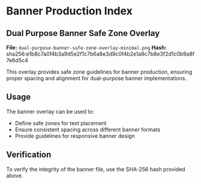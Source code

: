 # Banner Production Index

## Dual Purpose Banner Safe Zone Overlay

**File:** `dual-purpose-banner-safe-zone-overlay-minimal.png`
**Hash:** sha256:e1b8c7a0f4b3a9d5e2f1c7b6a8e3d9c0f4b2e1a9c7b8e3f2d1c0b9a8f7e6d5c4

This overlay provides safe zone guidelines for banner production, ensuring proper spacing and alignment for dual-purpose banner implementations.

## Usage

The banner overlay can be used to:
- Define safe zones for text placement
- Ensure consistent spacing across different banner formats
- Provide guidelines for responsive banner design

## Verification

To verify the integrity of the banner file, use the SHA-256 hash provided above.
